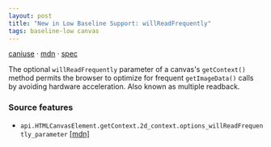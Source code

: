 ```yaml
---
layout: post
title: "New in Low Baseline Support: willReadFrequently"
tags: baseline-low canvas
---
```


[caniuse](https://caniuse.com/?search=canvas-2d-willreadfrequently) · [mdn](https://developer.mozilla.org/en-US/search?q=willReadFrequently) · [spec](https://html.spec.whatwg.org/multipage/canvas.html#concept-canvas-will-read-frequently)

The optional `willReadFrequently` parameter of a canvas's `getContext()` method permits the browser to optimize for frequent `getImageData()` calls by avoiding hardware acceleration. Also known as multiple readback.

### Source features

- ``api.HTMLCanvasElement.getContext.2d_context.options_willReadFrequently_parameter`` [[mdn]](https://developer.mozilla.org/en-US/search?q=api.HTMLCanvasElement.getContext.2d_context.options_willReadFrequently_parameter)
